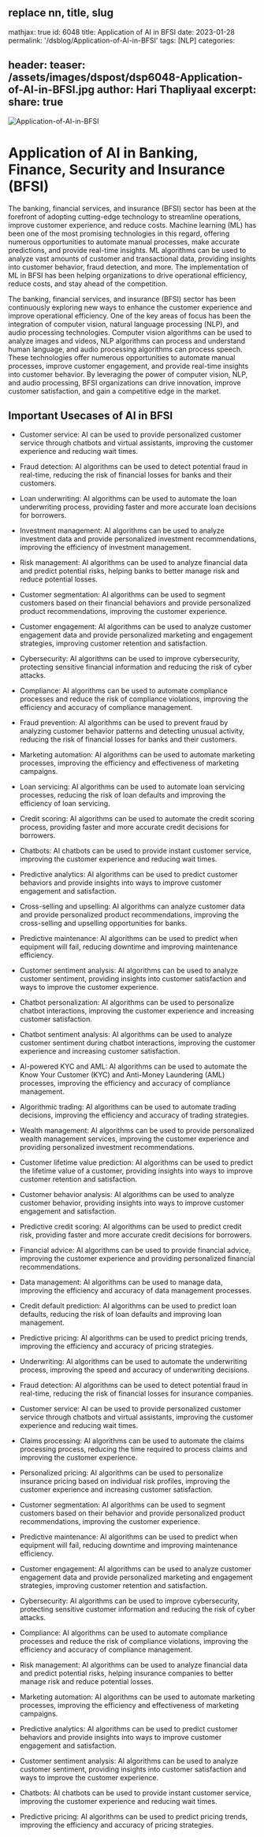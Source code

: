 replace nn, title, slug
---
mathjax: true
id: 6048
title: Application of AI in BFSI 
date: 2023-01-28
permalink: '/dsblog/Application-of-AI-in-BFSI'
tags: [NLP] 
categories: 

header:
    teaser: /assets/images/dspost/dsp6048-Application-of-AI-in-BFSI.jpg
author: Hari Thapliyaal 
excerpt:
share: true 
---

![Application-of-AI-in-BFSI](/assets/images/dspost/dspnn-Application-of-AI-in-BFSI.jpg)

# Application of AI in Banking, Finance, Security and Insurance (BFSI)

The banking, financial services, and insurance (BFSI) sector has been at the forefront of adopting cutting-edge technology to streamline operations, improve customer experience, and reduce costs. Machine learning (ML) has been one of the most promising technologies in this regard, offering numerous opportunities to automate manual processes, make accurate predictions, and provide real-time insights. ML algorithms can be used to analyze vast amounts of customer and transactional data, providing insights into customer behavior, fraud detection, and more. The implementation of ML in BFSI has been helping organizations to drive operational efficiency, reduce costs, and stay ahead of the competition.

The banking, financial services, and insurance (BFSI) sector has been continuously exploring new ways to enhance the customer experience and improve operational efficiency. One of the key areas of focus has been the integration of computer vision, natural language processing (NLP), and audio processing technologies. Computer vision algorithms can be used to analyze images and videos, NLP algorithms can process and understand human language, and audio processing algorithms can process speech. These technologies offer numerous opportunities to automate manual processes, improve customer engagement, and provide real-time insights into customer behavior. By leveraging the power of computer vision, NLP, and audio processing, BFSI organizations can drive innovation, improve customer satisfaction, and gain a competitive edge in the market.

## Important Usecases of AI in BFSI

- Customer service: AI can be used to provide personalized customer service through chatbots and virtual assistants, improving the customer experience and reducing wait times.
- Fraud detection: AI algorithms can be used to detect potential fraud in real-time, reducing the risk of financial losses for banks and their customers.
- Loan underwriting: AI algorithms can be used to automate the loan underwriting process, providing faster and more accurate loan decisions for borrowers.
- Investment management: AI algorithms can be used to analyze investment data and provide personalized investment recommendations, improving the efficiency of investment management.
- Risk management: AI algorithms can be used to analyze financial data and predict potential risks, helping banks to better manage risk and reduce potential losses.
- Customer segmentation: AI algorithms can be used to segment customers based on their financial behaviors and provide personalized product recommendations, improving the customer experience.
- Customer engagement: AI algorithms can be used to analyze customer engagement data and provide personalized marketing and engagement strategies, improving customer retention and satisfaction.
- Cybersecurity: AI algorithms can be used to improve cybersecurity, protecting sensitive financial information and reducing the risk of cyber attacks.
- Compliance: AI algorithms can be used to automate compliance processes and reduce the risk of compliance violations, improving the efficiency and accuracy of compliance management.
- Fraud prevention: AI algorithms can be used to prevent fraud by analyzing customer behavior patterns and detecting unusual activity, reducing the risk of financial losses for banks and their customers.
- Marketing automation: AI algorithms can be used to automate marketing processes, improving the efficiency and effectiveness of marketing campaigns.
- Loan servicing: AI algorithms can be used to automate loan servicing processes, reducing the risk of loan defaults and improving the efficiency of loan servicing.
- Credit scoring: AI algorithms can be used to automate the credit scoring process, providing faster and more accurate credit decisions for borrowers.
- Chatbots: AI chatbots can be used to provide instant customer service, improving the customer experience and reducing wait times.
- Predictive analytics: AI algorithms can be used to predict customer behaviors and provide insights into ways to improve customer engagement and satisfaction.
- Cross-selling and upselling: AI algorithms can analyze customer data and provide personalized product recommendations, improving the cross-selling and upselling opportunities for banks.
- Predictive maintenance: AI algorithms can be used to predict when equipment will fail, reducing downtime and improving maintenance efficiency.
- Customer sentiment analysis: AI algorithms can be used to analyze customer sentiment, providing insights into customer satisfaction and ways to improve the customer experience.
- Chatbot personalization: AI algorithms can be used to personalize chatbot interactions, improving the customer experience and increasing customer satisfaction.
- Chatbot sentiment analysis: AI algorithms can be used to analyze customer sentiment during chatbot interactions, improving the customer experience and increasing customer satisfaction.
- AI-powered KYC and AML: AI algorithms can be used to automate the Know Your Customer (KYC) and Anti-Money Laundering (AML) processes, improving the efficiency and accuracy of compliance management.
- Algorithmic trading: AI algorithms can be used to automate trading decisions, improving the efficiency and accuracy of trading strategies.
- Wealth management: AI algorithms can be used to provide personalized wealth management services, improving the customer experience and providing personalized investment recommendations.
- Customer lifetime value prediction: AI algorithms can be used to predict the lifetime value of a customer, providing insights into ways to improve customer retention and satisfaction.
- Customer behavior analysis: AI algorithms can be used to analyze customer behavior, providing insights into ways to improve customer engagement and satisfaction.
- Predictive credit scoring: AI algorithms can be used to predict credit risk, providing faster and more accurate credit decisions for borrowers.
- Financial advice: AI algorithms can be used to provide financial advice, improving the customer experience and providing personalized financial recommendations.
- Data management: AI algorithms can be used to manage data, improving the efficiency and accuracy of data management processes.
- Credit default prediction: AI algorithms can be used to predict loan defaults, reducing the risk of loan defaults and improving loan management.
- Predictive pricing: AI algorithms can be used to predict pricing trends, improving the efficiency and accuracy of pricing strategies.

- Underwriting: AI algorithms can be used to automate the underwriting process, improving the speed and accuracy of underwriting decisions.
- Fraud detection: AI algorithms can be used to detect potential fraud in real-time, reducing the risk of financial losses for insurance companies.
- Customer service: AI can be used to provide personalized customer service through chatbots and virtual assistants, improving the customer experience and reducing wait times.
- Claims processing: AI algorithms can be used to automate the claims processing process, reducing the time required to process claims and improving the customer experience.
- Personalized pricing: AI algorithms can be used to personalize insurance pricing based on individual risk profiles, improving the customer experience and increasing customer satisfaction.
- Customer segmentation: AI algorithms can be used to segment customers based on their behavior and provide personalized product recommendations, improving the customer experience.
- Predictive maintenance: AI algorithms can be used to predict when equipment will fail, reducing downtime and improving maintenance efficiency.
- Customer engagement: AI algorithms can be used to analyze customer engagement data and provide personalized marketing and engagement strategies, improving customer retention and satisfaction.
- Cybersecurity: AI algorithms can be used to improve cybersecurity, protecting sensitive customer information and reducing the risk of cyber attacks.
- Compliance: AI algorithms can be used to automate compliance processes and reduce the risk of compliance violations, improving the efficiency and accuracy of compliance management.
- Risk management: AI algorithms can be used to analyze financial data and predict potential risks, helping insurance companies to better manage risk and reduce potential losses.
- Marketing automation: AI algorithms can be used to automate marketing processes, improving the efficiency and effectiveness of marketing campaigns.
- Predictive analytics: AI algorithms can be used to predict customer behaviors and provide insights into ways to improve customer engagement and satisfaction.
- Customer sentiment analysis: AI algorithms can be used to analyze customer sentiment, providing insights into customer satisfaction and ways to improve the customer experience.
- Chatbots: AI chatbots can be used to provide instant customer service, improving the customer experience and reducing wait times.
- Predictive pricing: AI algorithms can be used to predict pricing trends, improving the efficiency and accuracy of pricing strategies.

